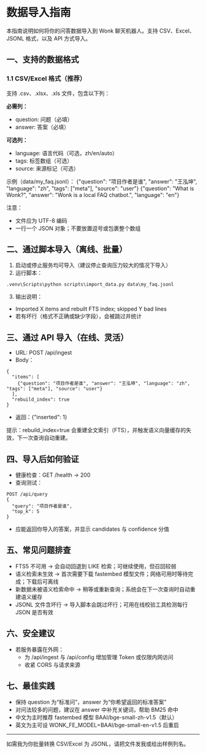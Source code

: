 # 数据导入指南

本指南说明如何将你的问答数据导入到 Wonk 聊天机器人。支持 CSV、Excel、JSONL 格式，以及 API 方式导入。

## 一、支持的数据格式

### 1.1 CSV/Excel 格式（推荐）
支持 .csv、.xlsx、.xls 文件，包含以下列：

**必需列：**
- question: 问题（必填）
- answer: 答案（必填）

**可选列：**
  - language: 语言代码（可选，zh/en/auto）
  - tags: 标签数组（可选）
  - source: 来源标记（可选）

示例（data/my_faq.jsonl）：
{"question": "项目作者是谁", "answer": "王泓坤", "language": "zh", "tags": ["meta"], "source": "user"}
{"question": "What is Wonk?", "answer": "Wonk is a local FAQ chatbot.", "language": "en"}

注意：
- 文件应为 UTF-8 编码
- 一行一个 JSON 对象；不要放置逗号或包裹整个数组

## 二、通过脚本导入（离线、批量）

1) 启动或停止服务均可导入（建议停止查询压力较大的情况下导入）
2) 运行脚本：
```
.venv\Scripts\python scripts\import_data.py data\my_faq.jsonl
```
3) 输出说明：
- Imported X items and rebuilt FTS index; skipped Y bad lines
- 若有坏行（格式不正确或缺少字段），会被跳过并统计

## 三、通过 API 导入（在线、灵活）

- URL: POST /api/ingest
- Body：
```
{
  "items": [
    {"question": "项目作者是谁", "answer": "王泓坤", "language": "zh", "tags": ["meta"], "source": "user"}
  ],
  "rebuild_index": true
}
```
- 返回：{"inserted": 1}

提示：rebuild_index=true 会重建全文索引（FTS），并触发语义向量缓存的失效，下一次查询自动重建。

## 四、导入后如何验证

- 健康检查：GET /health → 200
- 查询测试：
```
POST /api/query
{
  "query": "项目作者是谁",
  "top_k": 5
}
```
- 应能返回你导入的答案，并显示 candidates 与 confidence 分值

## 五、常见问题排查

- FTS5 不可用 → 会自动回退到 LIKE 检索；可继续使用，但召回较弱
- 语义检索未生效 → 首次需要下载 fastembed 模型文件；网络可用时等待完成；下载后可离线
- 新数据未被语义检索命中 → 稍等或重新查询；系统会在下一次查询时自动重建语义缓存
- JSONL 文件含坏行 → 导入脚本会跳过坏行；可用在线校验工具检测每行 JSON 是否有效

## 六、安全建议

- 若服务暴露在外网：
  - 为 /api/ingest 与 /api/config 增加管理 Token 或仅限内网访问
  - 收紧 CORS 与请求来源

## 七、最佳实践

- 保持 question 为“标准问”，answer 为“你希望返回的标准答案”
- 对问法较多的问题，建议在 answer 中补充关键词，帮助 BM25 命中
- 中文为主时推荐 fastembed 模型 BAAI/bge-small-zh-v1.5（默认）
- 英文为主可设 WONK_FE_MODEL=BAAI/bge-small-en-v1.5 后重启

---
如需我为你批量转换 CSV/Excel 为 JSONL，请把文件发我或给出样例列名。
